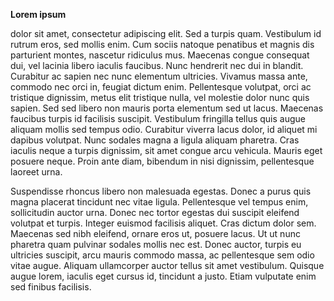 **Lorem ipsum** 

dolor sit amet, consectetur adipiscing elit. Sed a turpis quam. Vestibulum id rutrum eros, sed mollis enim. Cum sociis natoque penatibus et magnis dis parturient montes, nascetur ridiculus mus. Maecenas congue consequat dui, vel lacinia libero iaculis faucibus. Nunc hendrerit nec dui in blandit. Curabitur ac sapien nec nunc elementum ultricies. Vivamus massa ante, commodo nec orci in, feugiat dictum enim. Pellentesque volutpat, orci ac tristique dignissim, metus elit tristique nulla, vel molestie dolor nunc quis sapien. Sed sed libero non mauris porta elementum sed ut lacus. Maecenas faucibus turpis id facilisis suscipit. Vestibulum fringilla tellus quis augue aliquam mollis sed tempus odio. Curabitur viverra lacus dolor, id aliquet mi dapibus volutpat. Nunc sodales magna a ligula aliquam pharetra. Cras iaculis neque a turpis dignissim, sit amet congue arcu vehicula. Mauris eget posuere neque. Proin ante diam, bibendum in nisi dignissim, pellentesque laoreet urna.

Suspendisse rhoncus libero non malesuada egestas. Donec a purus quis magna placerat tincidunt nec vitae ligula. Pellentesque vel tempus enim, sollicitudin auctor urna. Donec nec tortor egestas dui suscipit eleifend volutpat et turpis. Integer euismod facilisis aliquet. Cras dictum dolor sem. Maecenas sed nibh eleifend, ornare eros ut, posuere lacus. Ut ut nunc pharetra quam pulvinar sodales mollis nec est. Donec auctor, turpis eu ultricies suscipit, arcu mauris commodo massa, ac pellentesque sem odio vitae augue. Aliquam ullamcorper auctor tellus sit amet vestibulum. Quisque augue lorem, iaculis eget cursus id, tincidunt a justo. Etiam vulputate enim sed finibus facilisis. 			